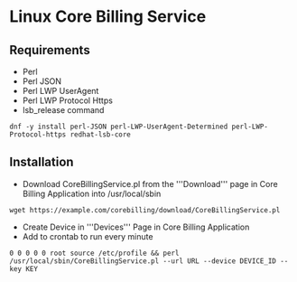 # Linux Core Billing Service

## Requirements
* Perl
* Perl JSON
* Perl LWP UserAgent
* Perl LWP Protocol Https
* lsb_release command
```
dnf -y install perl-JSON perl-LWP-UserAgent-Determined perl-LWP-Protocol-https redhat-lsb-core
```

## Installation
* Download CoreBillingService.pl from the '''Download''' page in Core Billing Application into /usr/local/sbin
```
wget https://example.com/corebilling/download/CoreBillingService.pl
```
* Create Device in '''Devices''' Page in Core Billing Application
* Add to crontab to run every minute
```
0 0 0 0 0 root source /etc/profile && perl /usr/local/sbin/CoreBillingService.pl --url URL --device DEVICE_ID --key KEY
```


